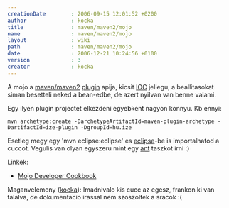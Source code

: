 ```yaml
---
creationDate        : 2006-09-15 12:01:52 +0200 
author              : kocka 
title               : maven/maven2/mojo 
name                : maven/maven2/mojo 
layout              : wiki 
path                : maven/maven2/mojo 
date                : 2006-12-21 10:24:56 +0100 
version             : 3 
creator             : kocka 
---
```

A mojo a [maven/maven2](../../maven/maven2.html) [plugin](../../plugin.html) apija, kicsit [IOC](../../ioc.html) jellegu, a beallitasokat siman besetteli neked a bean-edbe, de azert nyilvan van benne valami.

Egy ilyen plugin projectet elkezdeni egyebkent nagyon konnyu. Kb ennyi:
```
mvn archetype:create -DarchetypeArtifactId=maven-plugin-archetype -DartifactId=ize-plugin -DgroupId=hu.ize
```

Esetleg megy egy 'mvn eclipse:eclipse' es [eclipse](../../Eclipse.html)-be is importalhatod a cuccot. Vegulis van olyan egyszeru mint egy [ant](../../ant.html) taszkot irni :)

Linkek:

*   [Mojo Developer Cookbook](http://docs.codehaus.org/display/MAVENUSER/Mojo+Developer+Cookbook)

Maganvelemeny ([kocka](../../kocka.html)): Imadnivalo kis cucc az egesz, frankon ki van talalva, de dokumentacio irassal nem szoszoltek a sracok :(
